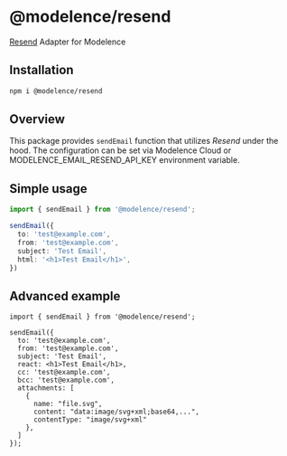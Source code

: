 # @modelence/resend

[Resend](https://resend.com/) Adapter for Modelence

## Installation

```bash
npm i @modelence/resend
```

## Overview

This package provides `sendEmail` function that utilizes *Resend* under the hood. The configuration can be set via Modelence Cloud or MODELENCE_EMAIL_RESEND_API_KEY environment variable.

## Simple usage

```ts
import { sendEmail } from '@modelence/resend';

sendEmail({
  to: 'test@example.com',
  from: 'test@example.com',
  subject: 'Test Email',
  html: '<h1>Test Email</h1>',
})
```

## Advanced example

```tsx
import { sendEmail } from '@modelence/resend';

sendEmail({
  to: 'test@example.com',
  from: 'test@example.com',
  subject: 'Test Email',
  react: <h1>Test Email</h1>,
  cc: 'test@example.com',
  bcc: 'test@example.com',
  attachments: [
    {
      name: "file.svg",
      content: "data:image/svg+xml;base64,...",
      contentType: "image/svg+xml"
    },
  ]
});
```